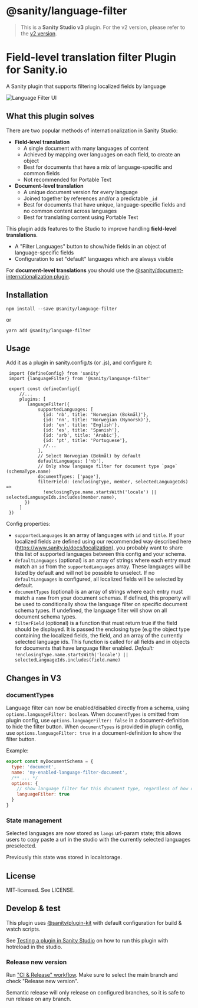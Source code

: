 # @sanity/language-filter

> This is a **Sanity Studio v3** plugin.
> For the v2 version, please refer to the [v2 version](https://github.com/sanity-io/sanity/tree/next/packages/%40sanity/language-filter).

# Field-level translation filter Plugin for Sanity.io

A Sanity plugin that supports filtering localized fields by language

![Language Filter UI](https://user-images.githubusercontent.com/9684022/150549913-68f1b7c7-3305-48b4-b72b-41b95e82450c.gif)

## What this plugin solves

There are two popular methods of internationalization in Sanity Studio:

- **Field-level translation**
  - A single document with many languages of content
  - Achieved by mapping over languages on each field, to create an object
  - Best for documents that have a mix of language-specific and common fields
  - Not recommended for Portable Text
- **Document-level translation**
  - A unique document version for every language
  - Joined together by references and/or a predictable `_id`
  - Best for documents that have unique, language-specific fields and no common content across languages
  - Best for translating content using Portable Text

This plugin adds features to the Studio to improve handling **field-level translations**.

- A "Filter Languages" button to show/hide fields in an object of language-specific fields
- Configuration to set "default" languages which are always visible

For **document-level translations** you should use the [@sanity/document-internationalization plugin](https://www.npmjs.com/package/@sanity/document-internationalization).


## Installation

```
npm install --save @sanity/language-filter
```

or

```
yarn add @sanity/language-filter
```

## Usage
Add it as a plugin in sanity.config.ts (or .js), and configure it:

```
 import {defineConfig} from 'sanity'
 import {languageFilter} from '@sanity/language-filter'

 export const defineConfig({
     //...
     plugins: [
        languageFilter({
            supportedLanguages: [
              {id: 'nb', title: 'Norwegian (Bokmål)'},
              {id: 'nn', title: 'Norwegian (Nynorsk)'},
              {id: 'en', title: 'English'},
              {id: 'es', title: 'Spanish'},
              {id: 'arb', title: 'Arabic'},
              {id: 'pt', title: 'Portuguese'},
              //...
            ],
            // Select Norwegian (Bokmål) by default
            defaultLanguages: ['nb'],
            // Only show language filter for document type `page` (schemaType.name)
            documentTypes: ['page'],
            filterField: (enclosingType, member, selectedLanguageIds) =>
              !enclosingType.name.startsWith('locale') || selectedLanguageIds.includes(member.name),
       })
     ]
 })
```

Config properties:
- `supportedLanguages` is an array of languages with `id` and `title`. If your localized fields are defined using our recommended way described here (https://www.sanity.io/docs/localization), you probably want to share this list of supported languages between this config and your schema.
- `defaultLanguages` (optional) is an array of strings where each entry must match an `id` from the `supportedLanguages` array. These languages will be listed by default and will not be possible to unselect. If no `defaultLanguages` is configured, all localized fields will be selected by default.
- `documentTypes` (optional) is an array of strings where each entry must match a `name` from your document schemas. If defined, this property will be used to conditionally show the language filter on specific document schema types. If undefined, the language filter will show on all document schema types.
- `filterField` (optional) is a function that must return true if the field should be displayed. It is passed the enclosing type (e.g the object type containing the localized fields, the field, and an array of the currently selected language ids.
This function is called for all fields and in objects for documents that have language filter enabled. 
_Default:_ `!enclosingType.name.startsWith('locale') || selectedLanguageIds.includes(field.name)`

## Changes in V3

### documentTypes
Language filter can now be enabled/disabled directly from a schema, using `options.languageFilter: boolean`.
When `documentTypes` is omitted from plugin config, use `options.languageFilter: false` in a document-definition to hide the filter button.
When `documentTypes` is provided in plugin config, use `options.languageFilter: true` in a document-definition to show the filter button.

Example:

```js
export const myDocumentSchema = {
  type: 'document',
  name: 'my-enabled-language-filter-document',
  /** ... */
  options: {
    // show language filter for this document type, regardless of how documentTypes for the plugin is configured
    languageFilter: true
  }
}
```

### State management
Selected languages are now stored as `langs` url-param state; this allows users to copy paste
a url in the studio with the currently selected languages preselected.

Previously this state was stored in localstorage.

## License

MIT-licensed. See LICENSE.

## Develop & test

This plugin uses [@sanity/plugin-kit](https://github.com/sanity-io/plugin-kit)
with default configuration for build & watch scripts.

See [Testing a plugin in Sanity Studio](https://github.com/sanity-io/plugin-kit#testing-a-plugin-in-sanity-studio)
on how to run this plugin with hotreload in the studio.

### Release new version

Run ["CI & Release" workflow](https://github.com/sanity-io/language-filter/actions/workflows/main.yml).
Make sure to select the main branch and check "Release new version".

Semantic release will only release on configured branches, so it is safe to run release on any branch.
